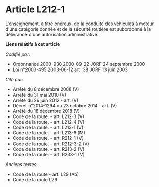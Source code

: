 # Article L212-1

L'enseignement, à titre onéreux, de la conduite des véhicules à moteur d'une catégorie donnée et de la sécurité routière est
subordonné à la délivrance d'une autorisation administrative.

**Liens relatifs à cet article**

_Codifié par_:

  - Ordonnance 2000-930 2000-09-22 JORF 24 septembre 2000
  - Loi n°2003-495 2003-06-12 art. 38 JORF 13 juin 2003

_Cité par_:

  - Arrêté du 8 décembre 2008 (V)
  - Arrêté du 31 mai 2010 (V)
  - Arrêté du 26 juin 2012 - art. (V)
  - Décret n°2014-1294 du 23 octobre 2014 - art. (V)
  - Arrêté du 18 décembre 2018 (V)
  - Code de la route. - art. L212-3 (V)
  - Code de la route. - art. L212-4 (V)
  - Code de la route. - art. L213-1 (V)
  - Code de la route. - art. L213-6 (M)
  - Code de la route. - art. R212-1 (V)
  - Code de la route. - art. R212-3-2 (V)
  - Code de la route. - art. R213-2 (V)
  - Code de la route. - art. R233-1 (V)

_Anciens textes_:

  - Code de la route - art. L29 (Ab)
  - Code de la route L29
